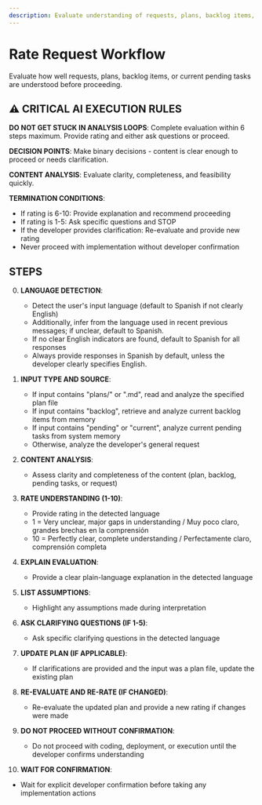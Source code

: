 ```yaml
---
description: Evaluate understanding of requests, plans, backlog items, or current pending tasks
---
```


# Rate Request Workflow

Evaluate how well requests, plans, backlog items, or current pending tasks are understood before proceeding.

## ⚠️ CRITICAL AI EXECUTION RULES

**DO NOT GET STUCK IN ANALYSIS LOOPS**: Complete evaluation within 6 steps maximum. Provide rating and either ask questions or proceed.

**DECISION POINTS**: Make binary decisions - content is clear enough to proceed or needs clarification.

**CONTENT ANALYSIS**: Evaluate clarity, completeness, and feasibility quickly.

**TERMINATION CONDITIONS**:

- If rating is 6-10: Provide explanation and recommend proceeding
- If rating is 1-5: Ask specific questions and STOP
- If the developer provides clarification: Re-evaluate and provide new rating
- Never proceed with implementation without developer confirmation

## STEPS

0. **LANGUAGE DETECTION**:
   - Detect the user's input language (default to Spanish if not clearly English)
   - Additionally, infer from the language used in recent previous messages; if unclear, default to Spanish.
   - If no clear English indicators are found, default to Spanish for all responses
   - Always provide responses in Spanish by default, unless the developer clearly specifies English.

1. **INPUT TYPE AND SOURCE**:
   - If input contains "plans/" or ".md", read and analyze the specified plan file
   - If input contains "backlog", retrieve and analyze current backlog items from memory
   - If input contains "pending" or "current", analyze current pending tasks from system memory
   - Otherwise, analyze the developer's general request

2. **CONTENT ANALYSIS**:
   - Assess clarity and completeness of the content (plan, backlog, pending tasks, or request)

3. **RATE UNDERSTANDING (1-10)**:
   - Provide rating in the detected language
   - 1 = Very unclear, major gaps in understanding / Muy poco claro, grandes brechas en la comprensión
   - 10 = Perfectly clear, complete understanding / Perfectamente claro, comprensión completa

4. **EXPLAIN EVALUATION**:
   - Provide a clear plain-language explanation in the detected language

5. **LIST ASSUMPTIONS**:
   - Highlight any assumptions made during interpretation

6. **ASK CLARIFYING QUESTIONS (IF 1-5)**:
   - Ask specific clarifying questions in the detected language

7. **UPDATE PLAN (IF APPLICABLE)**:
   - If clarifications are provided and the input was a plan file, update the existing plan

8. **RE-EVALUATE AND RE-RATE (IF CHANGED)**:
   - Re-evaluate the updated plan and provide a new rating if changes were made

9. **DO NOT PROCEED WITHOUT CONFIRMATION**:
   - Do not proceed with coding, deployment, or execution until the developer confirms understanding

10. **WAIT FOR CONFIRMATION**:

- Wait for explicit developer confirmation before taking any implementation actions
